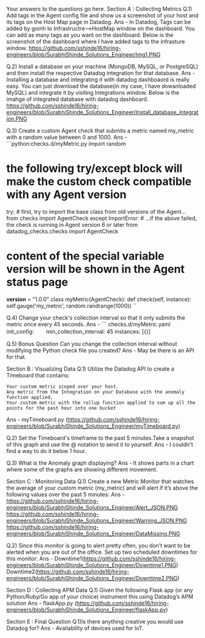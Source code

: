 Your answers to the questions go here.
Section A :  Collecting Metrics
Q.1) Add tags in the Agent config file and show us a screenshot of your host and its tags on the Host Map page in Datadog.
Ans - In Datadog, Tags can be added by goinh to Infrastructre-->HostMap window on the dashboard. You can add as many tags as you want on the dashboard. Below is the screenshot of the dashboard where I have added tags to the infrasture window.
https://github.com/sshinde16/hiring-engineers/blob/SurabhiShinde_Solutions_Engineer/Img1.PNG

Q.2) Install a database on your machine (MongoDB, MySQL, or PostgreSQL) and then install the respective Datadog integration for that database.
Ans - Installing a database and integrating it with datadog dashboaord is really easy. You can just download the database(in my case, I have dowanloaded MySQL) and integrate it by visiting Integrations window. Below is the imahge of integrated database with datadog dashboard.
https://github.com/sshinde16/hiring-engineers/blob/SurabhiShinde_Solutions_Engineer/Install_database_integration.PNG

Q.3) Create a custom Agent check that submits a metric named my_metric with a random value between 0 and 1000.
Ans - ```python:checks.d/myMetric.py
import random
# the following try/except block will make the custom check compatible with any Agent version
try:
    # first, try to import the base class from old versions of the Agent...
    from checks import AgentCheck
except ImportError:
    # ...if the above failed, the check is running in Agent version 6 or later
    from datadog_checks.checks import AgentCheck
# content of the special variable __version__ will be shown in the Agent status page
__version__ = "1.0.0"
class myMetric(AgentCheck):
    def check(self, instance):
        self.gauge('my_metric', random.randrange(1000))
``

Q.4) Change your check's collection interval so that it only submits the metric once every 45 seconds.
Ans - ``` checks.d/myMetric.yaml
init_config:
　　min_collection_interval: 45
instances: [{}]

Q.5) Bonus Question Can you change the collection interval without modifying the Python check file you created?
Ans - May be there is an API for that.



Section B : Visualizing Data
Q.1) Utilize the Datadog API to create a Timeboard that contains:

    Your custom metric scoped over your host.
    Any metric from the Integration on your Database with the anomaly function applied.
    Your custom metric with the rollup function applied to sum up all the points for the past hour into one bucket

Ans - myTimeboard.py (https://github.com/sshinde16/hiring-engineers/blob/SurabhiShinde_Solutions_Engineer/myTimeboard.py)

Q.2) Set the Timeboard's timeframe to the past 5 minutes.Take a snapshot of this graph and use the @ notation to send it to yourself.
Ans - I couldn't find a way to do it below 1 hour.

Q.3) What is the Anomaly graph displaying?
Ans - It shows parts in a chart where some of the graphs are showing different movement.





Section C : Monitoring Data
Q.1) Create a new Metric Monitor that watches the average of your custom metric (my_metric) and will alert if it’s above the following values over the past 5 minutes:
Ans -  https://github.com/sshinde16/hiring-engineers/blob/SurabhiShinde_Solutions_Engineer/Alert_JSON.PNG
       https://github.com/sshinde16/hiring-engineers/blob/SurabhiShinde_Solutions_Engineer/Warning_JSON.PNG
       https://github.com/sshinde16/hiring-engineers/blob/SurabhiShinde_Solutions_Engineer/DataMissing.PNG
       
Q.2) Since this monitor is going to alert pretty often, you don’t want to be alerted when you are out of the office. Set up two scheduled downtimes for this monitor:
Ans - Downtime1(https://github.com/sshinde16/hiring-engineers/blob/SurabhiShinde_Solutions_Engineer/Downtime1.PNG)
      Downtime2(https://github.com/sshinde16/hiring-engineers/blob/SurabhiShinde_Solutions_Engineer/Downtime2.PNG)
      
      
 
 Section D : Collecting APM Data
 Q.1) Given the following Flask app (or any Python/Ruby/Go app of your choice) instrument this using Datadog’s APM solution
 Ans - flaskApp.py (https://github.com/sshinde16/hiring-engineers/blob/SurabhiShinde_Solutions_Engineer/flaskApp.py)



Section E : Final Question
Q.1)Is there anything creative you would use Datadog for?
Ans - Availability of devices used for IoT.
